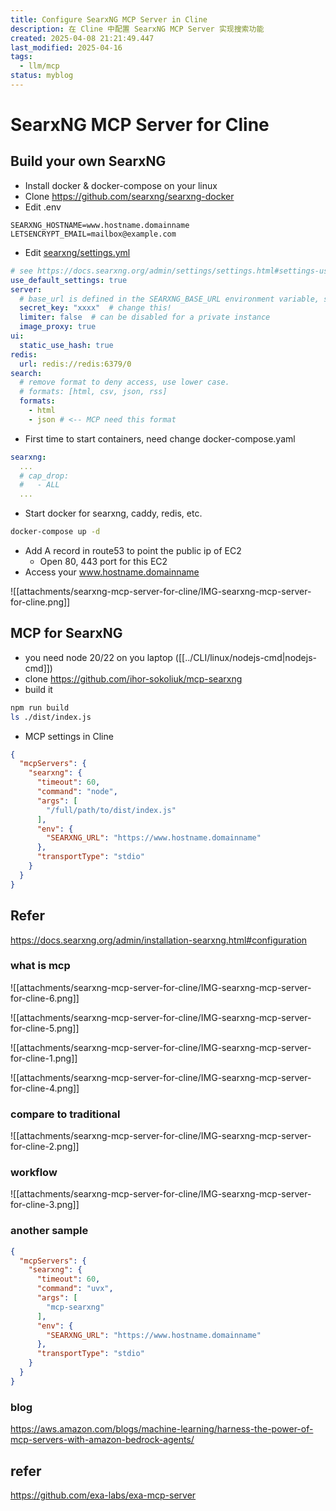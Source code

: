 ```yaml
---
title: Configure SearxNG MCP Server in Cline
description: 在 Cline 中配置 SearxNG MCP Server 实现搜索功能
created: 2025-04-08 21:21:49.447
last_modified: 2025-04-16
tags:
  - llm/mcp
status: myblog
---
```


# SearxNG MCP Server for Cline

## Build your own SearxNG

- Install docker & docker-compose on your linux
- Clone https://github.com/searxng/searxng-docker
- Edit .env
```
SEARXNG_HOSTNAME=www.hostname.domainname
LETSENCRYPT_EMAIL=mailbox@example.com
```
- Edit [searxng/settings.yml](https://github.com/searxng/searxng-docker/blob/master/searxng/settings.yml) 
```yaml
# see https://docs.searxng.org/admin/settings/settings.html#settings-use-default-settings
use_default_settings: true
server:
  # base_url is defined in the SEARXNG_BASE_URL environment variable, see .env and docker-compose.yml
  secret_key: "xxxx"  # change this!
  limiter: false  # can be disabled for a private instance
  image_proxy: true
ui:
  static_use_hash: true
redis:
  url: redis://redis:6379/0
search:
  # remove format to deny access, use lower case.
  # formats: [html, csv, json, rss]
  formats:
    - html
    - json # <-- MCP need this format
```
- First time to start containers, need change docker-compose.yaml
```yaml
searxng:
  ...
  # cap_drop:
  #   - ALL
  ...
```
- Start docker for searxng, caddy, redis, etc.
```sh
docker-compose up -d
```
- Add A record in route53 to point the public ip of EC2
    - Open 80, 443 port for this EC2
- Access your www.hostname.domainname

![[attachments/searxng-mcp-server-for-cline/IMG-searxng-mcp-server-for-cline.png]]


## MCP for SearxNG
- you need node 20/22 on you laptop ([[../CLI/linux/nodejs-cmd|nodejs-cmd]])
- clone https://github.com/ihor-sokoliuk/mcp-searxng
- build it
```sh
npm run build
ls ./dist/index.js

```
- MCP settings in Cline
```json
{
  "mcpServers": {
    "searxng": {
      "timeout": 60,
      "command": "node",
      "args": [
        "/full/path/to/dist/index.js"
      ],
      "env": {
        "SEARXNG_URL": "https://www.hostname.domainname"
      },
      "transportType": "stdio"
    }
  }
}
```




## Refer
https://docs.searxng.org/admin/installation-searxng.html#configuration

### what is mcp

![[attachments/searxng-mcp-server-for-cline/IMG-searxng-mcp-server-for-cline-6.png]]

![[attachments/searxng-mcp-server-for-cline/IMG-searxng-mcp-server-for-cline-5.png]]

![[attachments/searxng-mcp-server-for-cline/IMG-searxng-mcp-server-for-cline-1.png]]

![[attachments/searxng-mcp-server-for-cline/IMG-searxng-mcp-server-for-cline-4.png]]

### compare to traditional

![[attachments/searxng-mcp-server-for-cline/IMG-searxng-mcp-server-for-cline-2.png]]

### workflow

![[attachments/searxng-mcp-server-for-cline/IMG-searxng-mcp-server-for-cline-3.png]]

### another sample
```json
{
  "mcpServers": {
    "searxng": {
      "timeout": 60,
      "command": "uvx",
      "args": [
        "mcp-searxng"
      ],
      "env": {
        "SEARXNG_URL": "https://www.hostname.domainname"
      },
      "transportType": "stdio"
    }
  }
}
```


### blog
https://aws.amazon.com/blogs/machine-learning/harness-the-power-of-mcp-servers-with-amazon-bedrock-agents/




## refer

https://github.com/exa-labs/exa-mcp-server

